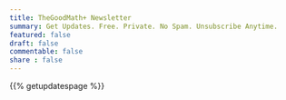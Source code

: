 ```yaml
---
title: TheGoodMath+ Newsletter
summary: Get Updates. Free. Private. No Spam. Unsubscribe Anytime.
featured: false
draft: false
commentable: false
share : false
---
```

{{% getupdatespage %}}